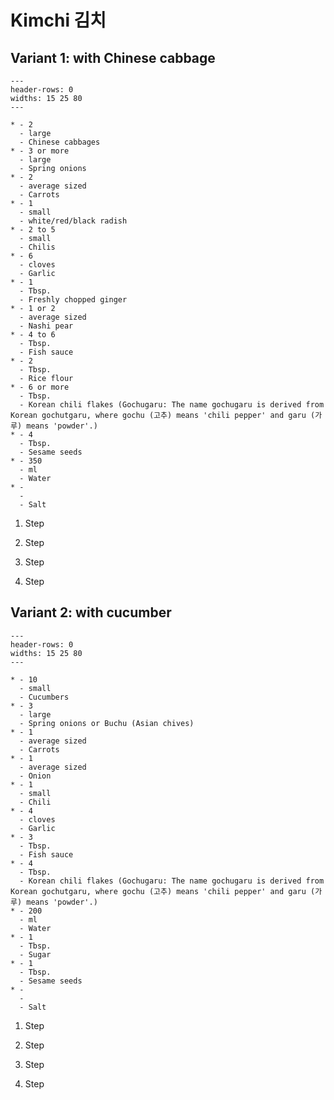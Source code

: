 # Kimchi 김치

## Variant 1: with Chinese cabbage
```{list-table}
---
header-rows: 0
widths: 15 25 80
---

* - 2
  - large
  - Chinese cabbages
* - 3 or more
  - large
  - Spring onions
* - 2
  - average sized
  - Carrots
* - 1
  - small
  - white/red/black radish
* - 2 to 5
  - small
  - Chilis
* - 6
  - cloves
  - Garlic
* - 1
  - Tbsp.
  - Freshly chopped ginger
* - 1 or 2
  - average sized
  - Nashi pear
* - 4 to 6
  - Tbsp.
  - Fish sauce
* - 2
  - Tbsp.
  - Rice flour
* - 6 or more
  - Tbsp.
  - Korean chili flakes (Gochugaru: The name gochugaru is derived from Korean gochutgaru, where gochu (고추) means 'chili pepper' and garu (가루) means 'powder'.)
* - 4
  - Tbsp.
  - Sesame seeds
* - 350
  - ml
  - Water
* - 
  - 
  - Salt
```

1. Step

    

1. Step

    

1. Step

    

1. Step

    

## Variant 2: with cucumber
```{list-table}
---
header-rows: 0
widths: 15 25 80
---

* - 10
  - small
  - Cucumbers
* - 3
  - large
  - Spring onions or Buchu (Asian chives)
* - 1
  - average sized
  - Carrots
* - 1
  - average sized
  - Onion
* - 1
  - small
  - Chili
* - 4
  - cloves
  - Garlic
* - 3
  - Tbsp.
  - Fish sauce
* - 4
  - Tbsp.
  - Korean chili flakes (Gochugaru: The name gochugaru is derived from Korean gochutgaru, where gochu (고추) means 'chili pepper' and garu (가루) means 'powder'.)
* - 200
  - ml
  - Water
* - 1
  - Tbsp.
  - Sugar
* - 1
  - Tbsp.
  - Sesame seeds
* - 
  - 
  - Salt
```

1. Step

    

1. Step

    

1. Step

    

1. Step

    

